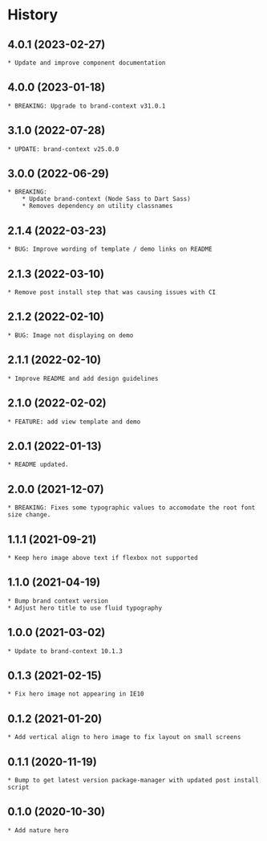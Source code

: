 # History

## 4.0.1 (2023-02-27)
    * Update and improve component documentation

## 4.0.0 (2023-01-18)
    * BREAKING: Upgrade to brand-context v31.0.1

## 3.1.0 (2022-07-28)
    * UPDATE: brand-context v25.0.0

## 3.0.0 (2022-06-29)
    * BREAKING: 
        * Update brand-context (Node Sass to Dart Sass)
        * Removes dependency on utility classnames

## 2.1.4 (2022-03-23)
    * BUG: Improve wording of template / demo links on README

## 2.1.3 (2022-03-10)
    * Remove post install step that was causing issues with CI

## 2.1.2 (2022-02-10)
    * BUG: Image not displaying on demo

## 2.1.1 (2022-02-10)
    * Improve README and add design guidelines

## 2.1.0 (2022-02-02)
    * FEATURE: add view template and demo

## 2.0.1 (2022-01-13)
    * README updated.

## 2.0.0 (2021-12-07)
    * BREAKING: Fixes some typographic values to accomodate the root font size change.

## 1.1.1 (2021-09-21)
    * Keep hero image above text if flexbox not supported

## 1.1.0 (2021-04-19)
    * Bump brand context version
    * Adjust hero title to use fluid typography

## 1.0.0 (2021-03-02)
    * Update to brand-context 10.1.3

## 0.1.3 (2021-02-15)
    * Fix hero image not appearing in IE10

## 0.1.2 (2021-01-20)
    * Add vertical align to hero image to fix layout on small screens

## 0.1.1 (2020-11-19)
    * Bump to get latest version package-manager with updated post install script

## 0.1.0 (2020-10-30)
	* Add nature hero

